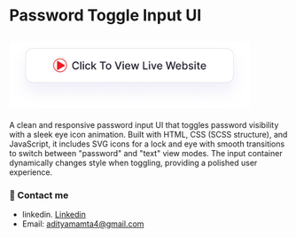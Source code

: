 # Password Toggle Input UI
## <a href="https://adityamamta.github.io/password-input/"><img src="img/readme-btn.png" alt="Click to view live website" height="120"></a>

A clean and responsive password input UI that toggles password visibility with a sleek eye icon animation. Built with HTML, CSS (SCSS structure), and JavaScript, it includes SVG icons for a lock and eye with smooth transitions to switch between "password" and "text" view modes. The input container dynamically changes style when toggling, providing a polished user experience.

### 💼 Contact me 
- linkedin. [Linkedin](https://www.linkedin.com/in/adityamamta/)
- Email: adityamamta4@gmail.com

<!-- ![preview img](image/card-hover-effect-mockup.png) -->
